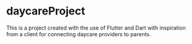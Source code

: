 # daycareProject
This is a project created with the use of Flutter and Dart with inspiration from a client for connecting daycare providers to parents. 
